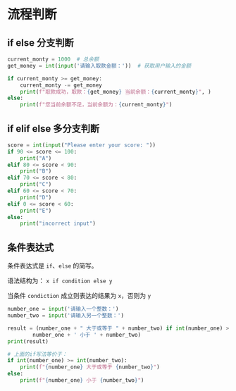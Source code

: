 # 流程判断

## if else 分支判断

```python
current_monty = 1000  # 总余额
get_money = int(input('请输入取款金额：'))  # 获取用户输入的金额

if current_monty >= get_money:
    current_monty -= get_money
    print(f"取款成功，取款：{get_money} 当前余额：{current_monty}", )
else:
    print(f"您当前余额不足，当前余额为：{current_monty}")
```

## if elif else 多分支判断

```python
score = int(input("Please enter your score: "))
if 90 <= score <= 100:
    print("A")
elif 80 <= score < 90:
    print("B")
elif 70 <= score < 80:
    print("C")
elif 60 <= score < 70:
    print("D")
elif 0 <= score < 60:
    print("E")
else:
    print("incorrect input")
```

## 条件表达式

条件表达式是 `if`、`else` 的简写。

语法结构为： `x if condition else y`

当条件 `condiction` 成立则表达的结果为 `x`，否则为 `y`

```python
number_one = input('请输入一个整数：')
number_two = input('请输入另一个整数：')

result = (number_one + " 大于或等于 " + number_two) if int(number_one) >= int(number_two) else (
        number_one + ' 小于 ' + number_two)
print(result)

# 上面的if写法等价于：
if int(number_one) >= int(number_two):
    print(f"{number_one} 大于或等于 {number_two}")
else:
    print(f"{number_one} 小于 {number_two}")
```
